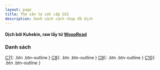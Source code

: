 ```yaml
---
layout: page
title: Thợ săn tự sát cấp SSS 
description: Danh sách cách chap đã dịch
---
```


#### Dịch bởi Kuhekin, raw lấy từ [WoopRead](https://woopread.com/)

### Danh sách
[C7](https://kuhekin.github.io/2022/01/18/th%E1%BB%A3-s%C4%83n-t%E1%BB%B1-s%C3%A1t-c%E1%BA%A5p-sss-chap-7){: .btn .btn-outline }
[C8](https://kuhekin.github.io/2022/01/18/th%E1%BB%A3-s%C4%83n-t%E1%BB%B1-s%C3%A1t-c%E1%BA%A5p-sss-chap-8){: .btn .btn-outline }
[C9](https://kuhekin.github.io/2022/01/18/th%E1%BB%A3-s%C4%83n-t%E1%BB%B1-s%C3%A1t-c%E1%BA%A5p-sss-chap-9){: .btn .btn-outline }
[C10](https://kuhekin.github.io/2022/01/18/th%E1%BB%A3-s%C4%83n-t%E1%BB%B1-s%C3%A1t-c%E1%BA%A5p-sss-chap-10){: .btn .btn-outline }

